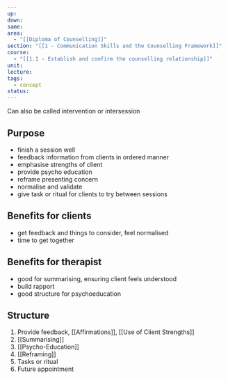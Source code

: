 ```yaml
---
up: 
down: 
same: 
area:
  - "[[Diploma of Counselling]]"
section: "[[1 - Communication Skills and the Counselling Framework]]"
course:
  - "[[1.1 - Establish and confirm the counselling relationship]]"
unit: 
lecture: 
tags:
  - concept
status:
---
```

Can also be called intervention or intersession

## Purpose
- finish a session well
- feedback information from clients in ordered manner
- emphasise strengths of client
- provide psycho education
- reframe presenting concern
- normalise and validate
- give task or ritual for clients to try between sessions

## Benefits for clients
- get feedback and things to consider, feel normalised
- time to get together

## Benefits for therapist
- good for summarising, ensuring client feels understood
- build rapport
- good structure for psychoeducation

## Structure
1. Provide feedback, [[Affirmations]], [[Use of Client Strengths]]
2. [[Summarising]]
3. [[Psycho-Education]]
4. [[Reframing]]
5. Tasks or ritual
6. Future appointment